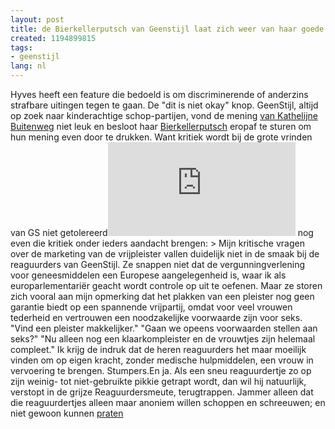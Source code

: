 ```yaml
---
layout: post
title: de Bierkellerputsch van Geenstijl laat zich weer van haar goede kant zien.
created: 1194899815
tags:
- geenstijl
lang: nl
---
```

Hyves heeft een feature die bedoeld is om discriminerende of anderzins strafbare uitingen tegen te gaan. De "dit is niet okay" knop. GeenStijl, altijd op zoek naar kinderachtige schop-partijen, vond de mening [van Kathelijne Buitenweg](http://www.nu.nl/news.jsp?n=1308901&c=50&rss) niet leuk en besloot haar [Bierkellerputsch](http://nl.wikipedia.org/wiki/Kristalnacht) eropaf te sturen om hun mening even door te drukken. Want kritiek wordt bij de grote vrinden van GS niet getolereerd![In navolging van Arnoud](http://www.davidrietveld.nl/pivot/entry.php?id=1330) nog even die kritiek onder ieders aandacht brengen: > Mijn kritische vragen over de marketing van de vrijpleister vallen duidelijk niet in de smaak bij de reaguurders van GeenStijl. Ze snappen niet dat de vergunningverlening voor geneesmiddelen een Europese aangelegenheid is, waar ik als europarlementariër geacht wordt controle op uit te oefenen. Maar ze storen zich vooral aan mijn opmerking dat het plakken van een pleister nog geen garantie biedt op een spannende vrijpartij, omdat voor veel vrouwen tederheid en vertrouwen een noodzakelijke voorwaarde zijn voor seks.   "Vind een pleister makkelijker." "Gaan we opeens voorwaarden stellen aan seks?" "Nu alleen nog een klaarkompleister en de vrouwtjes zijn helemaal compleet."   Ik krijg de indruk dat de heren reaguurders het maar moeilijk vinden om op eigen kracht, zonder medische hulpmiddelen, een vrouw in vervoering te brengen.   Stumpers.En ja. Als een sneu reaguurdertje zo op zijn weinig- tot niet-gebruikte pikkie getrapt wordt, dan wil hij natuurlijk, verstopt in de grijze Reaguurdersmeute, terugtrappen. Jammer alleen dat die reaguurdertjes alleen maar anoniem willen schoppen en schreeuwen; en niet gewoon kunnen [praten](http://nl.wikipedia.org/wiki/Debat)
